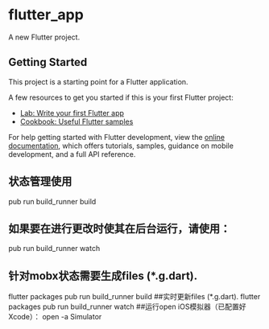 # flutter_app

A new Flutter project.

## Getting Started

This project is a starting point for a Flutter application.

A few resources to get you started if this is your first Flutter project:

- [Lab: Write your first Flutter app](https://docs.flutter.dev/get-started/codelab)
- [Cookbook: Useful Flutter samples](https://docs.flutter.dev/cookbook)

For help getting started with Flutter development, view the
[online documentation](https://docs.flutter.dev/), which offers tutorials,
samples, guidance on mobile development, and a full API reference.
## 状态管理使用
pub run build_runner build

## 如果要在进行更改时使其在后台运行，请使用：
pub run build_runner watch
## 针对mobx状态需要生成files (*.g.dart).
flutter packages pub run build_runner build
##实时更新files (*.g.dart).
flutter packages pub run build_runner watch
##运行open iOS模拟器（已配置好Xcode）：
open -a Simulator